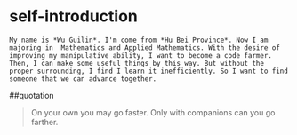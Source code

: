 # self-introduction
    My name is *Wu Guilin*. I'm come from *Hu Bei Province*. Now I am majoring in  Mathematics and Applied Mathematics. With the desire of improving my manipulative ability, I want to become a code farmer. Then, I can make some useful things by this way. But without the proper surrounding, I find I learn it inefficiently. So I want to find someone that we can advance together.

##quotation
> On your own you may go faster. Only with companions can you go farther.
